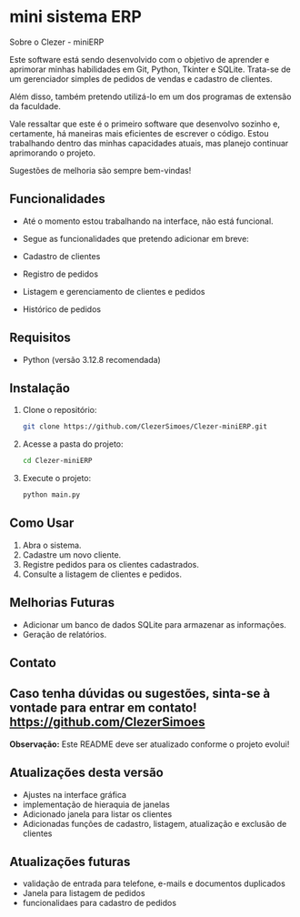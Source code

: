 # mini sistema ERP

Sobre o Clezer - miniERP

Este software está sendo desenvolvido com o objetivo de aprender e aprimorar minhas 
habilidades em Git, Python, Tkinter e SQLite. Trata-se de um gerenciador simples de pedidos 
de vendas e cadastro de clientes.

Além disso, também pretendo utilizá-lo em um dos programas de extensão da faculdade.

Vale ressaltar que este é o primeiro software que desenvolvo sozinho e, certamente, 
há maneiras mais eficientes de escrever o código. Estou trabalhando dentro das minhas 
capacidades atuais, mas planejo continuar aprimorando o projeto.

Sugestões de melhoria são sempre bem-vindas! 

##  Funcionalidades

- Até o momento estou trabalhando na interface, não está funcional. 
- Segue as funcionalidades que pretendo adicionar em breve:

- Cadastro de clientes
- Registro de pedidos
- Listagem e gerenciamento de clientes e pedidos
- Histórico de pedidos

##  Requisitos

- Python (versão 3.12.8 recomendada)

##  Instalação

1. Clone o repositório:
   ```bash
   git clone https://github.com/ClezerSimoes/Clezer-miniERP.git
   ```
2. Acesse a pasta do projeto:
   ```bash
   cd Clezer-miniERP
   ```
3. Execute o projeto:
   ```bash
   python main.py
   ```

##  Como Usar

1. Abra o sistema.
2. Cadastre um novo cliente.
3. Registre pedidos para os clientes cadastrados.
4. Consulte a listagem de clientes e pedidos.

##  Melhorias Futuras

- Adicionar um banco de dados SQLite para armazenar as informações.
- Geração de relatórios.

##  Contato

Caso tenha dúvidas ou sugestões, sinta-se à vontade para entrar em contato!
https://github.com/ClezerSimoes
---

**Observação:** Este README deve ser atualizado conforme o projeto evolui! 

## Atualizações desta versão

- Ajustes na interface gráfica
- implementação de hieraquia de janelas
- Adicionado janela para listar os clientes
- Adicionadas funções de cadastro, listagem, atualização e exclusão de clientes

## Atualizações futuras 

- validação de entrada para telefone, e-mails e documentos duplicados
- Janela para listagem de pedidos
- funcionalidaes para cadastro de pedidos

